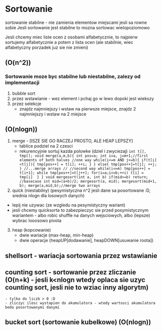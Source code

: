 # Sortowanie
sortowanie stabilne - nie zamienia elementow miejscami jesli sa rowne sobie
Jesli sortowanie jest stabilne to mozna sortowac wielopoziomowo

Jesli chcemy miec liste ocen z osobami alfabetycznie, to najpierw sortujemy alfabetycznie a potem z lista ocen (ale stabilnie, wiec alfabetyczny porzadek juz sie nie zmieni)

## (O(n^2)) 
### Sortowanie moze byc stabilne lub niestabilne, zalezy od implementacji
1. bubble sort
2. przez wstawianie - wez element i pchaj go w lewo dopoki jest wiekszy
3. przez selekcje 
	- znajdz najmniejszy i wstaw na pierwsze miejsce, znajdz 2 najmniejszy i wstaw na 2 miejsce

## (O(nlogn))
1. merge - [ISZE SIE GO RACZEJ PROSTO, ALE HEAP LEPSZY]
	- tablice podziel na 2 czesci
	- rekurencyjnie sortuj kazda polowke (dziel i zwyciezaj)
	`
	int t[], tmp[];
	void merge(a,m,b){
		int pos=a;
		int i=a, j=m+1;//first elements of both halves
		//one way
		while(i<=m AND j<=b){
			if(t[i]<t[j]){
				tmp[pos++] = t[i];
				++i;
			}
		}
		else{
			tmp[pos++]=t[j];
			++j;
		}
		//...merge arrays
		//
		//second way
		while(i<=m)
			tmp[pos++] = t[i+1];
		while
			tmp[pos++]=t[j++];
		for(i=a;i<=b;++i)
			t[i] = tmp[i] 
	}
	}
	void mergesort(int a, int b)
		if(mid>=b) return; //basecase
		int mid=(a+b)/2;
		mergesort(a, mid);
		mergesort(mid+1, b);
		merge(a,mid,b);//merge two arrays
	`
2. quick (niestabilny) (pesymistyczna n^2 jesli dane sa posortowane :D, srednia nlogn dla losowych danych)
- lepij nie uzywac (ze wzgledu na pesymistyczny wariant)
- jesli chcemy quicksorta to zabezpieczyc sie przed posymistycznym wariantem - albo robic shuffle na danych wejsciowych, albo (lepsze) wybrac looosowo pivota
3. heap (kopcowanie) 
	- dwie wariacje (max-heap, min-heap)
	- dwie operacje (heapUP[dodawanie], heapDOWN[usuwanie roota])

## shellsort - wariacja sortowania przez wstawianie
## counting sort - sortowanie przez zliczanie (O(n+k) - jesli k<nlogn wtedy oplaca sie uzyc counting sort, jesli nie to wziac inny algorytm)
	- tylko do liczb > 0 :D
	- zliczyc ilosc wystapien do akumulatora - wtedy wartosci akumulatora beda posortowanymi danymi
## bucket sort (sortowanie kubelkowe) (O(nlogn))
